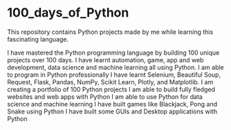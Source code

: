 # 100_days_of_Python
This repository contains Python projects made by me while learning this fascinating language.

I have mastered the Python programming language by building 100 unique projects over 100 days.
I have learnt automation, game, app and web development, data science and machine learning all using Python.
I am able to program in Python professionally
I have learnt Selenium, Beautiful Soup, Request, Flask, Pandas, NumPy, Scikit Learn, Plotly, and Matplotlib.
I am creating a portfolio of 100 Python projects
I am able to build fully fledged websites and web apps with Python
I am able to use Python for data science and machine learning
I have built games like Blackjack, Pong and Snake using Python
I have built some GUIs and Desktop applications with Python


